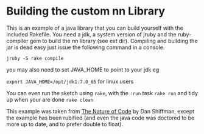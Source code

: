 Building the custom nn Library
==============================
This is an example of a java library that you can build yourself with the included Rakefile.
You need a jdk, a system version of jruby and the ruby-compiler gem to build the nn library 
(see ext dir).
Compiling and building the jar is dead easy just issue the following command in a console.

`jruby -S rake compile`

you may also need to set JAVA_HOME to point to your jdk eg

`export JAVA_HOME=/opt/jdk1.7.0_65` for linux users 

You can even run the sketch using `rake`, with the `:run` task `rake run` and tidy up when your are done `rake clean`

This example was taken from [The Nature of Code](https://github.com/shiffman/The-Nature-of-Code) by Dan Shiffman, except the example has been rubified (and even the java code was doctored to be more up to date, and to prefer double to float).
